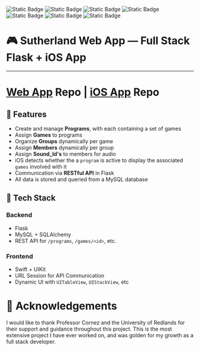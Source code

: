 ![Static Badge](https://img.shields.io/badge/Python-%233776AB?style=for-the-badge&logo=Python&logoColor=white&logoSize=auto&labelColor=gray&color=%233776AB) ![Static Badge](https://img.shields.io/badge/Flask-blue?style=for-the-badge&logo=Flask&logoColor=white&logoSize=auto&labelColor=gray&color=blue) ![Static Badge](https://img.shields.io/badge/Jinja-%23B41717?style=for-the-badge&logo=Jinja&logoColor=white&logoSize=auto&labelColor=gray&color=%23B41717)
 ![Static Badge](https://img.shields.io/badge/MySQL-%234479A1?style=for-the-badge&logo=MySQL&logoColor=white&logoSize=auto&labelColor=gray&color=%234479A1)
 ![Static Badge](https://img.shields.io/badge/HTML5-%23E34F26?style=for-the-badge&logo=HTML5&logoColor=white&logoSize=auto&labelColor=gray&color=%23E34F26)
 ![Static Badge](https://img.shields.io/badge/Bootstrap-%237952B3?style=for-the-badge&logo=Bootstrap&logoColor=white&logoSize=auto&labelColor=gray&color=%237952B3)
 ![Static Badge](https://img.shields.io/badge/Swift-%23F05138?style=for-the-badge&logo=Swift&logoColor=white&logoSize=auto&labelColor=gray&color=%23F05138)

# 🎮 Sutherland Web App — Full Stack Flask + iOS App
---
# [Web App](https://github.com/adespinosa14/SutherlandiOSApp.git) Repo | [iOS App](https://github.com/adespinosa14/SutherlandAppFlask.git) Repo

## 📌 Features
- Create and manage **Programs**, with each containing a set of games
- Assign **Games** to programs
- Organize **Groups** dynamically per game
- Assign **Members** dynamically per group
- Assign **Sound_Id's** to members for audio
- iOS detects whether the a `program` is active to display the associated `games` involved with it
- Communication via **RESTful API** in Flask
- All data is stored and queried from a MySQL database

## 🧰 Tech Stack
### Backend
- Flask
- MySQL + SQLAlchemy
- REST API for `/programs`, `/games/<id>`, etc.

### Frontend
- Swift + UIKit
- URL Session for API Communication
- Dynamic UI with `UITableView`, `UIStackView`, etc

# 🙌 Acknowledgements
I would like to thank Professor Cornez and the University of Redlands for their support and guidance throughout this project. This is the most extensive project I have ever worked on, and was golden for my growth as a full stack developer.
